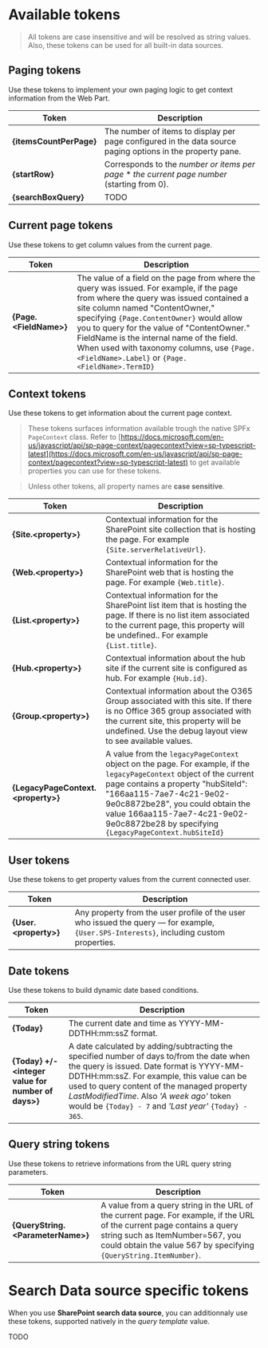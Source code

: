 # Available tokens

> All tokens are case insensitive and will be resolved as string values. Also, these tokens can be used for all built-in data sources.

## Paging tokens

Use these tokens to implement your own paging logic to get context information from the Web Part.

| Token | Description
| ------ | ---------------
| **{itemsCountPerPage}** | The number of items to display per page configured in the data source paging options in the property pane.
| **{startRow}** | Corresponds to the _number or items per page_ * _the current page number_ (starting from 0).
| **{searchBoxQuery}** | TODO

## Current page tokens

Use these tokens to get column values from the current page.

| Token | Description
| ------ | ---------------
**{Page.&lt;FieldName&gt;}** <br/> | The value of a field on the page from where the query was issued. For example, if the page from where the query was issued contained a site column named "ContentOwner," specifying `{Page.ContentOwner}` would allow you to query for the value of "ContentOwner." FieldName is the internal name of the field. When used with taxonomy columns, use `{Page.<FieldName>.Label}` or `{Page.<FieldName>.TermID}` <br/> |

## Context tokens

Use these tokens to get information about the current page context.

> These tokens surfaces information available trough the native SPFx `PageContext` class. Refer to [https://docs.microsoft.com/en-us/javascript/api/sp-page-context/pagecontext?view=sp-typescript-latest](https://docs.microsoft.com/en-us/javascript/api/sp-page-context/pagecontext?view=sp-typescript-latest) to get available properties you can use for these tokens.

> Unless other tokens, all property names are **case sensitive**. 

| Token | Description
| ------ | ---------------
**{Site.\<property\>}**  <br/> | Contextual information for the SharePoint site collection that is hosting the page. For example `{Site.serverRelativeUrl}`. <br/>
**{Web.\<property\>}**  <br/> | Contextual information for the SharePoint web that is hosting the page. For example `{Web.title}`. <br/>
**{List.\<property\>}**  <br/> | Contextual information for the SharePoint list item that is hosting the page. If there is no list item associated to the current page, this property will be undefined.. For example `{List.title}`. <br/>
**{Hub.\<property\>}**  <br/> |  Contextual information about the hub site if the current site is configured as hub. For example `{Hub.id}`. <br/>
**{Group.\<property\>}**  <br/> | Contextual information about the O365 Group associated with this site. If there is no Office 365 group associated with the current site, this property will be undefined. Use the debug layout view to see available values.
**{LegacyPageContext.\<property\>}**  <br/> | A value from the `legacyPageContext` object on the page. For example, if the `legacyPageContext` object of the current page contains a property "hubSiteId": "166aa115-7ae7-4c21-9e02-9e0c8872be28", you could obtain the value 166aa115-7ae7-4c21-9e02-9e0c8872be28 by specifying `{LegacyPageContext.hubSiteId}`

## User tokens

Use these tokens to get property values from the current connected user.

| Token | Description
| ------ | ---------------
**{User.\<property\>}**  <br/> |Any property from the user profile of the user who issued the query — for example, `{User.SPS-Interests}`, including custom properties.  <br/>

## Date tokens

Use these tokens to build dynamic date based conditions.

| Token | Description
| ------ | ---------------
**{Today}** | The current date and time as YYYY-MM-DDTHH:mm:ssZ format.
**{Today} +/- \<integer value for number of days\>}**  <br/> | A date calculated by adding/subtracting the specified number of days to/from the date when the query is issued. Date format is YYYY-MM-DDTHH:mm:ssZ. For example, this value can be used to query content of the managed property _LastModifiedTime_. Also _'A week ago'_ token would be `{Today} - 7` and _'Last year'_ `{Today} - 365`.  <br/>

## Query string tokens

Use these tokens to retrieve informations from the URL query string parameters.

| Token | Description
| ------ | ---------------
**{QueryString.&lt;ParameterName&gt;}** <br/> | A value from a query string in the URL of the current page. For example, if the URL of the current page contains a query string such as ItemNumber=567, you could obtain the value 567 by specifying `{QueryString.ItemNumber}`. <br/> |

# Search Data source specific tokens

When you use **SharePoint search data source**, you can additionnaly use these tokens, supported natively in the _query template_ value.

TODO
